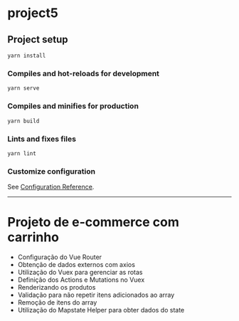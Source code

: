 # project5

## Project setup
```
yarn install
```

### Compiles and hot-reloads for development
```
yarn serve
```

### Compiles and minifies for production
```
yarn build
```

### Lints and fixes files
```
yarn lint
```

### Customize configuration
See [Configuration Reference](https://cli.vuejs.org/config/).


******

# Projeto de e-commerce com carrinho

- Configuração do Vue Router
- Obtenção de dados externos com axios
- Utilização do Vuex para gerenciar as rotas
- Definição dos Actions e Mutations no Vuex
- Renderizando os produtos
- Validação para não repetir itens adicionados ao array
- Remoção de itens do array
- Utilização do Mapstate Helper para obter dados do state